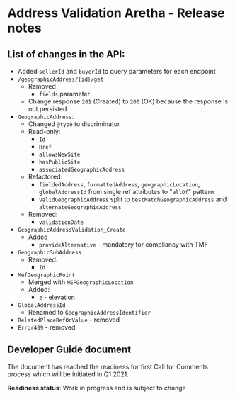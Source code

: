 # Address Validation Aretha - Release notes

## List of changes in the API:

- Added `sellerId` and `buyerId` to query parameters for each endpoint
- `/geographicAddress/{id}/get`
  - Removed
    - `fields` parameter
  - Change response `201` (Created) to `200` (OK) because the response is not persisted
- `GeographicAddress`:
  - Changed `@type` to discriminator
  - Read-only:
    - `Id`
    - `Href`
    - `allowsNewSite`
    - `hasPublicSite`
    - `associatedGeographicAddress`
  - Refactored:
    - `fieldedAddress`, `formattedAddress`, `geographicLocation`, `globalAddressId` from single ref attributes to "`allOf`" pattern
    - `validGeographicAddress` split to `bestMatchGeographicAddress` and `alternateGeographicAddress`
  - Removed:
    - `validationDate`
- `GeographicAddressValidation_Create`
  - Added
    - `provideAlternative` - mandatory  for compliancy with TMF
- `GeographicSubAddress`
  - Removed:
    - `Id`
- `MefGeographicPoint`
  - Merged with `MEFGeographicLocation`
  - Added:
    - `z` - elevation
- `GlobalAddressId`
  - Renamed to `GeographicAddressIdentifier`
- `RelatedPlaceRefOrValue` - removed
- `Error409` - removed

## Developer Guide document

The document has reached the readiness for first Call for Comments process which will be initiated in Q1 2021.

**Readiness status**: Work in progress and is subject to change
